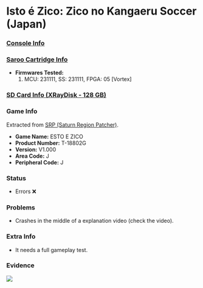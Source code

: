 # Isto é Zico: Zico no Kangaeru Soccer (Japan)

### [Console Info](../../../../../Info/Consoles/VA13/README.md)

### [Saroo Cartridge Info](../../../../../Info/Cartridges/RetroGameParadiseStore/1.32F/README.md)

- <b>Firmwares Tested:</b>
  1. MCU: 231111, SS: 231111, FPGA: 05 [Vortex]

### [SD Card Info (XRayDisk - 128 GB)](../../../../../Info/SdCards/XRayDisk/128GB/fat32/README.md)

### Game Info

Extracted from [SRP (Saturn Region Patcher)](https://segaxtreme.net/resources/saturn-region-patcher.81/download).

- <b>Game Name:</b> ESTO E ZICO
- <b>Product Number:</b> T-18802G
- <b>Version:</b> V1.000
- <b>Area Code:</b> J
- <b>Peripheral Code:</b> J

### Status

- Errors :x:

### Problems

- Crashes in the middle of a explanation video (check the video).

### Extra Info

- It needs a full gameplay test.

### Evidence

[![](https://img.youtube.com/vi/UYddqwXNSHg/0.jpg)](https://www.youtube.com/watch?v=UYddqwXNSHg)
